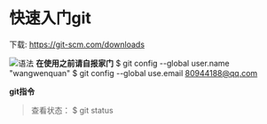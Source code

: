 # 快速入门git

下载: https://git-scm.com/downloads

![语法](https://github.com/wangwenquan1234/move-in-github//blob/master/img/01.png)
**在使用之前请自报家门**
$ git config --global user.name "wangwenquan"
$ git config --global use.email 80944188@qq.com

**git指令**
> 查看状态： $ git status
